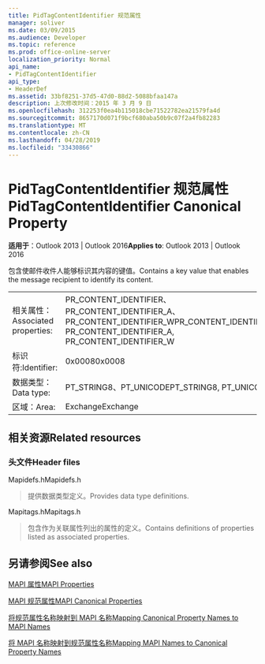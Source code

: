 ```yaml
---
title: PidTagContentIdentifier 规范属性
manager: soliver
ms.date: 03/09/2015
ms.audience: Developer
ms.topic: reference
ms.prod: office-online-server
localization_priority: Normal
api_name:
- PidTagContentIdentifier
api_type:
- HeaderDef
ms.assetid: 33bf8251-37d5-47d0-88d2-5088bfaa147a
description: 上次修改时间：2015 年 3 月 9 日
ms.openlocfilehash: 312253f0ea4b115018cbe71522782ea21579fa4d
ms.sourcegitcommit: 8657170d071f9bcf680aba50b9c07f2a4fb82283
ms.translationtype: MT
ms.contentlocale: zh-CN
ms.lasthandoff: 04/28/2019
ms.locfileid: "33430866"
---
```

# <a name="pidtagcontentidentifier-canonical-property"></a><span data-ttu-id="555b0-103">PidTagContentIdentifier 规范属性</span><span class="sxs-lookup"><span data-stu-id="555b0-103">PidTagContentIdentifier Canonical Property</span></span>

  
  
<span data-ttu-id="555b0-104">**适用于**：Outlook 2013 | Outlook 2016</span><span class="sxs-lookup"><span data-stu-id="555b0-104">**Applies to**: Outlook 2013 | Outlook 2016</span></span> 
  
<span data-ttu-id="555b0-105">包含使邮件收件人能够标识其内容的键值。</span><span class="sxs-lookup"><span data-stu-id="555b0-105">Contains a key value that enables the message recipient to identify its content.</span></span>
  
|||
|:-----|:-----|
|<span data-ttu-id="555b0-106">相关属性：</span><span class="sxs-lookup"><span data-stu-id="555b0-106">Associated properties:</span></span>  <br/> |<span data-ttu-id="555b0-107">PR_CONTENT_IDENTIFIER、PR_CONTENT_IDENTIFIER_A、PR_CONTENT_IDENTIFIER_W</span><span class="sxs-lookup"><span data-stu-id="555b0-107">PR_CONTENT_IDENTIFIER, PR_CONTENT_IDENTIFIER_A, PR_CONTENT_IDENTIFIER_W</span></span>  <br/> |
|<span data-ttu-id="555b0-108">标识符:</span><span class="sxs-lookup"><span data-stu-id="555b0-108">Identifier:</span></span>  <br/> |<span data-ttu-id="555b0-109">0x0008</span><span class="sxs-lookup"><span data-stu-id="555b0-109">0x0008</span></span>  <br/> |
|<span data-ttu-id="555b0-110">数据类型：</span><span class="sxs-lookup"><span data-stu-id="555b0-110">Data type:</span></span>  <br/> |<span data-ttu-id="555b0-111">PT_STRING8、PT_UNICODE</span><span class="sxs-lookup"><span data-stu-id="555b0-111">PT_STRING8, PT_UNICODE</span></span>  <br/> |
|<span data-ttu-id="555b0-112">区域：</span><span class="sxs-lookup"><span data-stu-id="555b0-112">Area:</span></span>  <br/> |<span data-ttu-id="555b0-113">Exchange</span><span class="sxs-lookup"><span data-stu-id="555b0-113">Exchange</span></span>  <br/> |
   
## <a name="related-resources"></a><span data-ttu-id="555b0-114">相关资源</span><span class="sxs-lookup"><span data-stu-id="555b0-114">Related resources</span></span>

### <a name="header-files"></a><span data-ttu-id="555b0-115">头文件</span><span class="sxs-lookup"><span data-stu-id="555b0-115">Header files</span></span>

<span data-ttu-id="555b0-116">Mapidefs.h</span><span class="sxs-lookup"><span data-stu-id="555b0-116">Mapidefs.h</span></span>
  
> <span data-ttu-id="555b0-117">提供数据类型定义。</span><span class="sxs-lookup"><span data-stu-id="555b0-117">Provides data type definitions.</span></span>
    
<span data-ttu-id="555b0-118">Mapitags.h</span><span class="sxs-lookup"><span data-stu-id="555b0-118">Mapitags.h</span></span>
  
> <span data-ttu-id="555b0-119">包含作为关联属性列出的属性的定义。</span><span class="sxs-lookup"><span data-stu-id="555b0-119">Contains definitions of properties listed as associated properties.</span></span>
    
## <a name="see-also"></a><span data-ttu-id="555b0-120">另请参阅</span><span class="sxs-lookup"><span data-stu-id="555b0-120">See also</span></span>



[<span data-ttu-id="555b0-121">MAPI 属性</span><span class="sxs-lookup"><span data-stu-id="555b0-121">MAPI Properties</span></span>](mapi-properties.md)
  
[<span data-ttu-id="555b0-122">MAPI 规范属性</span><span class="sxs-lookup"><span data-stu-id="555b0-122">MAPI Canonical Properties</span></span>](mapi-canonical-properties.md)
  
[<span data-ttu-id="555b0-123">将规范属性名称映射到 MAPI 名称</span><span class="sxs-lookup"><span data-stu-id="555b0-123">Mapping Canonical Property Names to MAPI Names</span></span>](mapping-canonical-property-names-to-mapi-names.md)
  
[<span data-ttu-id="555b0-124">将 MAPI 名称映射到规范属性名称</span><span class="sxs-lookup"><span data-stu-id="555b0-124">Mapping MAPI Names to Canonical Property Names</span></span>](mapping-mapi-names-to-canonical-property-names.md)

